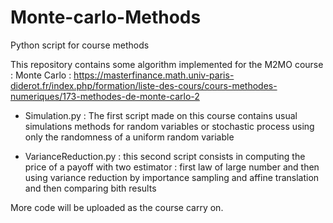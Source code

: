 # Monte-carlo-Methods
Python script for course methods

This repository contains some algorithm implemented for the M2MO course : Monte Carlo : https://masterfinance.math.univ-paris-diderot.fr/index.php/formation/liste-des-cours/cours-methodes-numeriques/173-methodes-de-monte-carlo-2

  - Simulation.py : The first script made on this course contains usual simulations methods for random variables or stochastic process using only the randomness of a uniform random variable    
  
  - VarianceReduction.py : this second script consists in computing the price of a payoff with two estimator : first law of large number and then using variance reduction by importance sampling and affine translation and then comparing bith results

More code will be uploaded as the course carry on.
